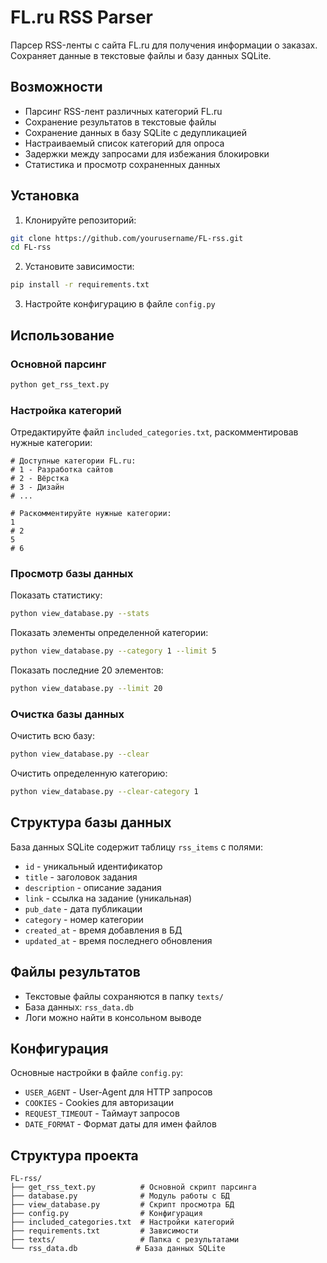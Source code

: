 # FL.ru RSS Parser

Парсер RSS-ленты с сайта FL.ru для получения информации о заказах. Сохраняет данные в текстовые файлы и базу данных SQLite.

## Возможности

- Парсинг RSS-лент различных категорий FL.ru
- Сохранение результатов в текстовые файлы
- Сохранение данных в базу SQLite с дедупликацией
- Настраиваемый список категорий для опроса
- Задержки между запросами для избежания блокировки
- Статистика и просмотр сохраненных данных

## Установка

1. Клонируйте репозиторий:
```bash
git clone https://github.com/yourusername/FL-rss.git
cd FL-rss
```

2. Установите зависимости:
```bash
pip install -r requirements.txt
```

3. Настройте конфигурацию в файле `config.py`

## Использование

### Основной парсинг

```bash
python get_rss_text.py
```

### Настройка категорий

Отредактируйте файл `included_categories.txt`, раскомментировав нужные категории:

```
# Доступные категории FL.ru:
# 1 - Разработка сайтов
# 2 - Вёрстка
# 3 - Дизайн
# ...

# Раскомментируйте нужные категории:
1
# 2
5
# 6
```

### Просмотр базы данных

Показать статистику:
```bash
python view_database.py --stats
```

Показать элементы определенной категории:
```bash
python view_database.py --category 1 --limit 5
```

Показать последние 20 элементов:
```bash
python view_database.py --limit 20
```

### Очистка базы данных

Очистить всю базу:
```bash
python view_database.py --clear
```

Очистить определенную категорию:
```bash
python view_database.py --clear-category 1
```

## Структура базы данных

База данных SQLite содержит таблицу `rss_items` с полями:
- `id` - уникальный идентификатор
- `title` - заголовок задания
- `description` - описание задания  
- `link` - ссылка на задание (уникальная)
- `pub_date` - дата публикации
- `category` - номер категории
- `created_at` - время добавления в БД
- `updated_at` - время последнего обновления

## Файлы результатов

- Текстовые файлы сохраняются в папку `texts/`
- База данных: `rss_data.db`
- Логи можно найти в консольном выводе

## Конфигурация

Основные настройки в файле `config.py`:
- `USER_AGENT` - User-Agent для HTTP запросов
- `COOKIES` - Cookies для авторизации
- `REQUEST_TIMEOUT` - Таймаут запросов
- `DATE_FORMAT` - Формат даты для имен файлов

## Структура проекта

```
FL-rss/
├── get_rss_text.py          # Основной скрипт парсинга
├── database.py              # Модуль работы с БД
├── view_database.py         # Скрипт просмотра БД
├── config.py                # Конфигурация
├── included_categories.txt  # Настройки категорий
├── requirements.txt         # Зависимости
├── texts/                   # Папка с результатами
└── rss_data.db             # База данных SQLite
```
